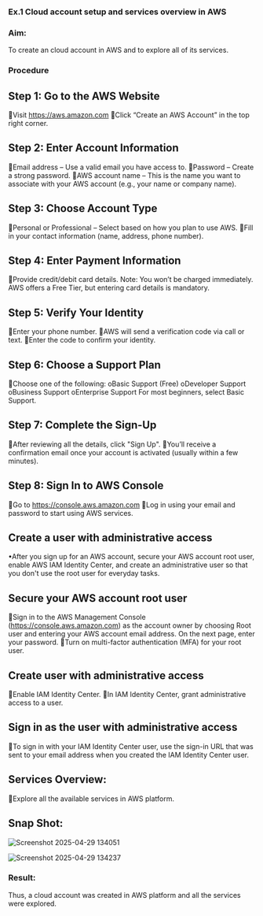 	
### Ex.1 Cloud account setup and services overview in AWS

### Aim:
To create an cloud account in AWS and to explore all of its services. 
### Procedure
## Step 1: Go to the AWS Website
Visit https://aws.amazon.com
Click “Create an AWS Account” in the top right corner.
## Step 2: Enter Account Information
Email address – Use a valid email you have access to.
Password – Create a strong password.
AWS account name – This is the name you want to associate with your AWS account (e.g., your name or company name).
## Step 3: Choose Account Type
Personal or Professional – Select based on how you plan to use AWS.
Fill in your contact information (name, address, phone number).
## Step 4: Enter Payment Information
Provide credit/debit card details.
Note: You won’t be charged immediately. AWS offers a Free Tier, but entering card details is mandatory.
## Step 5: Verify Your Identity
Enter your phone number.
AWS will send a verification code via call or text.
Enter the code to confirm your identity.
## Step 6: Choose a Support Plan
Choose one of the following:
oBasic Support (Free)
oDeveloper Support
oBusiness Support
oEnterprise Support
For most beginners, select Basic Support.
## Step 7: Complete the Sign-Up
After reviewing all the details, click "Sign Up".
You’ll receive a confirmation email once your account is activated (usually within a few minutes).
## Step 8: Sign In to AWS Console
Go to https://console.aws.amazon.com
Log in using your email and password to start using AWS services.

## Create a user with administrative access
•After you sign up for an AWS account, secure your AWS account root user, enable AWS IAM Identity Center, and create an administrative user so that you don't use the root user for everyday tasks.
## Secure your AWS account root user
Sign in to the AWS Management Console (https://console.aws.amazon.com) as the account owner by choosing Root user and entering your AWS account email address. On the next page, enter your password.
Turn on multi-factor authentication (MFA) for your root user.
## Create user with administrative access
Enable IAM Identity Center.
In IAM Identity Center, grant administrative access to a user.
## Sign in as the user with administrative access
To sign in with your IAM Identity Center user, use the sign-in URL that was sent to your email address when you created the IAM Identity Center user.
## Services Overview:
Explore all the available services in AWS platform.

## Snap Shot:
![Screenshot 2025-04-29 134051](https://github.com/user-attachments/assets/b0d76155-6d39-480b-b91b-7b433364310c)



![Screenshot 2025-04-29 134237](https://github.com/user-attachments/assets/074bdd7d-3ac0-47e1-933a-9aa83bf73a30)

























### Result:
Thus, a cloud account was created in AWS platform and all the services were explored.
